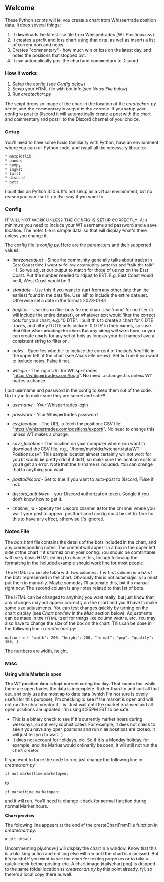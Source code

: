 ## Welcome

These Python scripts will let you create a chart from Whispertrade position data. It does several things:

1. It downloads the latest csv file from Whispertrades (WT Positions.csv).
2. It creates a profit and loss chart using that data, as well as inserts a list of current bots and notes.
3. Creates "commentary" - how much win or loss on the latest day, and notes the positions that stopped out.
4. It can automatically post the chart and commentary to Discord.

### How it works

1. Setup the config (see _Config_ below)
2. Setup your HTML file with bot info (see _Notes File_ below)
3. Run _createchart.py_

The script drops an image of the chart in the location of the _createchart.py_ script, and the commentary is output to the console. If you setup your config to post to Discord it will automatically create a post with the chart and commentary and post it to the Discord channel of your choice.

### Setup

You'll need to have some basic familiarity with Python, have an environment where you can run Python code, and install all the necessary libraries:

    * matplotlib
    * pandas
    * numpy
    * imgkit
    * twill
    * discord
    * pytz

I built this on Python 3.10.6. It's not setup as a virtual environment, but no reason you can't set it up that way if you want to.

### Config

IT WILL NOT WORK UNLESS THE CONFIG IS SETUP CORRECTLY. At a minimum you need to include your WT username and password and a save location. The notes file is sample data, so that will display what's there unless you change it.

The config file is _config.py_. Here are the parameters and their supported values:

- _timezoneadjust_ - Since the community generally talks about trades in East Coast time I want to follow community patterns and "talk the talk" :-). So we adjust our output to match for those of us not on the East Coast. Put the number needed to adjust to EST. E.g. East Coast would be 0, West Coast would be 3.

- _startdate_ - Use this if you want to start from any other date than the earliest found in the data file. Use 'all' to include the entire data set. Otherwise set a date in the format: 2023-01-01

- _botfilter_ - Use this to filter bots for the chart. Use 'none' for no filter (it will include the entire dataset), or whatever text would filter the correct bots for your chart, e.g. "0 DTE". I built this to create a chart for 0 DTE trades, and all my 0 DTE bots include '0 DTE' in their names, so I use that filter when creating the chart. But any string will work here, so you can create charts for any set of bots as long as your bot names have a consistent string to filter on.

- _notes_ - Specifies whether to include the content of the _bots.html_ file in the upper left of the chart (see _Notes File_ below). Set to True if you want to include notes, False if not.

- _wtlogin_ - The login URL for Whispertrades "https://whispertrades.com/login". No need to change this unless WT makes a change.

I put username and password in the config to keep them out of the code. Up to you to make sure they are secret and safe!!!

- _username_ - Your Whispertrades login
- _password_ - Your Whispertrades password

- _csv_location_ - The URL to fetch the positions CSV file: "https://whispertrades.com/positions/export/". No need to change this unless WT makes a change.

- _save_location_ - The location on your computer where you want to download the CSV file, e.g., "/home/myfolder/wtchart/data/WT Positions.csv". This sample location almost certainly will not work for you (it would be pretty odd if it did!), so make sure the location exists or you'll get an error. Note that the filename is included. You can change that to anything you want.

- _posttodiscord_ - Set to true if you want to auto-post to Discord, False if not.

- _discord_authtoken_ - your Discord authorization token. Google if you don't know how to get it.

- _channel_id_ - Specify the Discord channel ID for the channel where you want your post to appear. posttodiscord config must be set to True for this to have any effect, otherwise it's ignored.

### Notes File

The _bots.html_ file contains the details of the bots included in the chart, and any corresponding notes. The content will appear in a box in the upper left side of the chart if it's turned on in your config. You should be comfortable with very basic HTML editing to change this, though following the formatting in the included example should work fine for most people.

The HTML is a simple table with two columns. The first column is a list of the bots represented in the chart. Obviously this is not automagic, you must put them in manually. Maybe someday I'll automate this, but it's manual right now. The second column is any notes related to that list of bots.

The HTML can be changed to anything you want really, but just know that any changes may not appear correctly on the chart and you'll have to make some size adjustments. You can test changes quickly by turning on the chart display (see _Chart preview_ in the _Misc_ section below). Adjustments can be made in the HTML itself for things like column widths, etc. You may also have to change the size of the box on the chart. This can be done in the following line in _createchart.py_:

    options = { "width": 200, "height": 200, "format": "png", "quality": 100, }

The numbers are width, height.

### Misc

**Using while Market is open**

The WT position data is kept current during the day. That means that while there are open trades the data is incomplete. Rather than try and sort all that out, and only use the most up to date data (which I'm not sure is overly useful for this purpose), I'm checking to see if the market is open and will not run the chart creator if it is. Just wait until the market is closed and all open positions are updated. I'm using 4:25PM EST to be safe.

- This is a binary check to see if it's currently market hours during weekdays, so not very sophisticated. For example, it does not check to see if you have any open positions and run if all positions are closed. It will just tell you to wait. :)
- It does not account for holidays, etc. So if it is a Monday holiday, for example, and the Market would ordinarily be open, it will still not run the chart creator.

If you want to force the code to run, just change the following line in _createchart.py_

    if not markettime.marketopen:

to

    if markettime.marketopen:

and it will run. You'll need to change it back for normal function during normal Market hours.

**Chart preview**

The following line appears at the end of the createChartFromFile function in _createchart.py_:

    # plt.show()

Uncommenting ply.show() will display the chart in a window. Know that this is a blocking action and nothing else will run until the chart is dismissed. But it's helpful if you want to see the chart for testing purposes or to take a quick check before posting, etc. A chart image (dailychart.png) is dropped to the same folder location as _createchart.py_ by this point already, fyi, so there's a local copy there as well.
